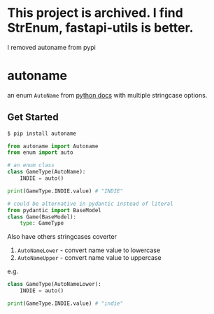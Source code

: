 # This project is archived. I find StrEnum, fastapi-utils is better.

I removed autoname from pypi

# autoname



an enum `AutoName` from [python docs](https://docs.python.org/3/library/enum.html#using-automatic-values) with multiple stringcase options.

## Get Started

```bash
$ pip install autoname
```

```python
from autoname import Autoname
from enum import auto

# an enum class
class GameType(AutoName):
    INDIE = auto()

print(GameType.INDIE.value) # "INDIE"

# could be alternative in pydantic instead of literal
from pydantic import BaseModel
class Game(BaseModel):
    type: GameType
```

Also have others stringcases coverter
1. `AutoNameLower` - convert name value to lowercase
2. `AutoNameUpper` - convert name value to uppercase

e.g.
```python
class GameType(AutoNameLower):
    INDIE = auto()

print(GameType.INDIE.value) # "indie"
```
